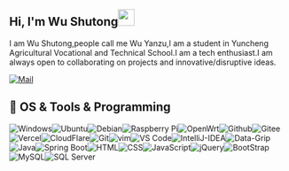 ## Hi, I'm Wu Shutong<img src="https://raw.githubusercontent.com/Wowooco/Wowooco/main/wave.gif" width="30px">



I am Wu Shutong,people call me Wu Yanzu,I am a student in Yuncheng Agricultural Vocational and Technical School.I am a tech enthusiast.I am always open to collaborating on projects and innovative/disruptive ideas. 



[![Mail](https://img.shields.io/badge/-me@wushutong.cn-c14438?style=flat-square&logo=Gmail&logoColor=white&link=mailto:me@wushutong.cn)](mailto:me@wushutong.cn)


<!--START_SECTION:waka-->
<!--END_SECTION:waka-->


## 🍳 OS & Tools & Programming

![Windows](https://img.shields.io/badge/-Windows-05a6f0?logo=windows&style=for-the-badge&logoColor=white)![Ubuntu](https://img.shields.io/badge/-Ubuntu-F45F00?logo=Ubuntu&style=for-the-badge&logoColor=white)![Debian](https://img.shields.io/badge/-debian-A3002E?style=for-the-badge&logo=debian)![Raspberry Pi](https://img.shields.io/badge/-Raspberry%20Pi-C51A4A?style=for-the-badge&logo=Raspberry-Pi)![OpenWrt](https://img.shields.io/badge/-OpenWrt-43b0e8?logo=openwrt&style=for-the-badge&logoColor=white)![Github](https://img.shields.io/badge/-Github-181717?logo=Github&style=for-the-badge&logoColor=white)![Gitee](https://img.shields.io/badge/-Gitee-c11c22?logo=gitee&style=for-the-badge&logoColor=white)![Vercel](https://img.shields.io/badge/-vercel-000000?logo=Vercel&style=for-the-badge&logoColor=white)![CloudFlare](https://img.shields.io/badge/-CloudFlare-f6821f?logo=cloudflare&style=for-the-badge&logoColor=white)![Git](https://img.shields.io/badge/-Git-F05032?logo=Git&style=for-the-badge&logoColor=white)![vim](https://img.shields.io/badge/-vim-019733?logo=Vim&style=for-the-badge&logoColor=white)![VS Code](https://img.shields.io/badge/-VS%20Code-007ACC?logo=visual-studio-code&style=for-the-badge&logoColor=white)![IntelliJ-IDEA](https://img.shields.io/badge/-Intellij%20IDEA-3C67E2?logo=IntelliJ-IDEA&style=for-the-badge&logoColor=white)![Data-Grip](https://img.shields.io/badge/-Data%20Grip-36CA92?logo=jetbrains&style=for-the-badge&logoColor=white)![Java](https://img.shields.io/badge/-Java-006CB4?logo=java&style=for-the-badge&logoColor=white)![Spring Boot](https://img.shields.io/badge/-Spring%20Boot-6DB33F?logo=Spring&style=for-the-badge&logoColor=white)![HTML](https://img.shields.io/badge/-html-dd4b25?logo=html5&style=for-the-badge&logoColor=white)![CSS](https://img.shields.io/badge/-CSS-254bdd?logo=css3&style=for-the-badge&logoColor=white)![JavaScript](https://img.shields.io/badge/-JavaScript-f7df1e?logo=javascript&style=for-the-badge&logoColor=white)![jQuery](https://img.shields.io/badge/-jquery-0769AD?logo=jquery&style=for-the-badge&logoColor=white)![BootStrap](https://img.shields.io/badge/-BootStrap-8210f5?logo=BootStrap&style=for-the-badge&logoColor=white)![MySQL](https://img.shields.io/badge/-MySQL-005E86?logo=mysql&style=for-the-badge&logoColor=white)![SQL Server](https://img.shields.io/badge/-SQL%20Server-b11b1b?logo=microsoftsqlserver&style=for-the-badge&logoColor=white)

